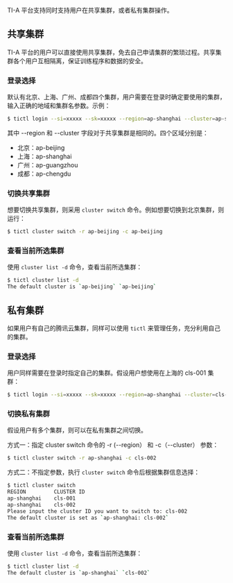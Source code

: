 TI-A 平台支持同时支持用户在共享集群，或者私有集群操作。

## 共享集群

TI-A 平台的用户可以直接使用共享集群，免去自己申请集群的繁琐过程。共享集群各个用户互相隔离，保证训练程序和数据的安全。

### 登录选择

默认有北京、上海、广州、成都四个集群，用户需要在登录时确定要使用的集群，输入正确的地域和集群名参数。示例：

```bash
$ tictl login --si=xxxxx --sk=xxxxx --region=ap-shanghai --cluster=ap-shanghai
```

其中 --region 和 --cluster 字段对于共享集群是相同的。四个区域分别是：

- 北京：ap-beijing
- 上海：ap-shanghai
- 广州：ap-guangzhou
- 成都：ap-chengdu

### 切换共享集群

想要切换共享集群，则采用 `cluster switch` 命令。例如想要切换到北京集群，则运行：

```bash
$ tictl cluster switch -r ap-beijing -c ap-beijing
```

### 查看当前所选集群

使用 `cluster list -d` 命令，查看当前所选集群：

```bash
$ tictl cluster list -d
The default cluster is `ap-beijing` `ap-beijing`
```

##  私有集群

如果用户有自己的腾讯云集群，同样可以使用 `tictl` 来管理任务，充分利用自己的集群。

### 登录选择

用户同样需要在登录时指定自己的集群。假设用户想使用在上海的 cls-001 集群：

```bash
$ tictl login --si=xxxxx --sk=xxxxx --region=ap-shanghai --cluster=cls-001
```

### 切换私有集群

假设用户有多个集群，则可以在私有集群之间切换。

方式一：指定 cluster switch 命令的 -r (--region） 和 -c（--cluster） 参数：

```bash
$ tictl cluster switch -r ap-shanghai -c cls-002
```

方式二：不指定参数，执行 `cluster switch` 命令后根据集群信息选择：

```bash
$ tictl cluster switch
REGION         CLUSTER ID
ap-shanghai    cls-001
ap-shanghai    cls-002
Please input the cluster ID you want to switch to: cls-002
The default cluster is set as `ap-shanghai: cls-002`
```

### 查看当前所选集群

使用 `cluster list -d` 命令，查看当前所选集群：

```bash
$ tictl cluster list -d
The default cluster is `ap-shanghai` `cls-002`
```
